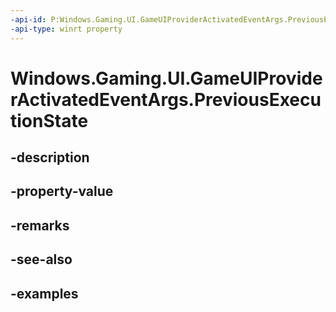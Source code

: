 ```yaml
---
-api-id: P:Windows.Gaming.UI.GameUIProviderActivatedEventArgs.PreviousExecutionState
-api-type: winrt property
---
```


<!-- Property syntax.
public ApplicationExecutionState PreviousExecutionState { get; }
-->

# Windows.Gaming.UI.GameUIProviderActivatedEventArgs.PreviousExecutionState

## -description

## -property-value

## -remarks

## -see-also

## -examples

